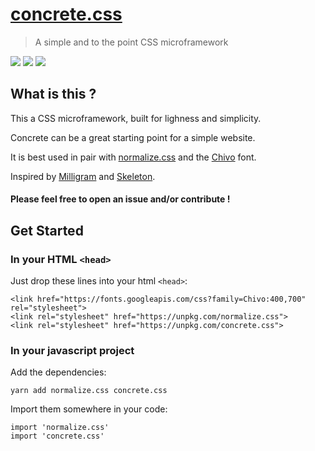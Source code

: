 # [concrete.css](https://louismerlin.github.io/concrete.css/)

> A simple and to the point CSS microframework

[![](https://img.shields.io/npm/v/concrete.css.svg)](https://www.npmjs.com/package/concrete.css)
[![](https://img.shields.io/bundlephobia/minzip/concrete.css.svg)](https://bundlephobia.com/result?p=concrete.css)
[![](https://img.shields.io/npm/dw/concrete.css.svg)](https://www.npmjs.com/package/concrete.css)

## What is this ?

This a CSS microframework, built for lighness and simplicity.
 
Concrete can be a great starting point for a simple website.
 
It is best used in pair with [normalize.css](https://necolas.github.io/normalize.css/) and the [Chivo](https://www.omnibus-type.com/fonts/chivo/) font.

Inspired by [Milligram](https://milligram.io/) and [Skeleton](http://getskeleton.com/).

#### Please feel free to open an issue and/or contribute !

## Get Started

### In your HTML `<head>`
Just drop these lines into your html `<head>`:
```
<link href="https://fonts.googleapis.com/css?family=Chivo:400,700" rel="stylesheet">
<link rel="stylesheet" href="https://unpkg.com/normalize.css">
<link rel="stylesheet" href="https://unpkg.com/concrete.css">
```

### In your javascript project
Add the dependencies:
```
yarn add normalize.css concrete.css
```
Import them somewhere in your code:
```
import 'normalize.css'
import 'concrete.css'
```